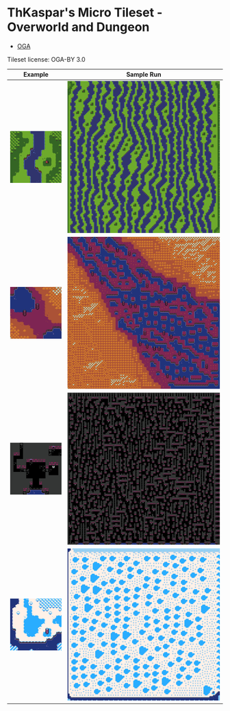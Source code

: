 ThKaspar's Micro Tileset - Overworld and Dungeon
===

* [OGA](https://opengameart.org/content/micro-tileset-overworld-and-dungeon)

Tileset license: OGA-BY 3.0

| Example | Sample Run |
|---|---|
| ![example](data/thkaspar_forestmicro.png) | ![sample](data/forestmicro_128x128.png) |
| ![example](data/thkaspar_neondirt.png) | ![sample](data/neondirt_128x128.png) |
| ![example](data/thkaspar_neondungeon.png) | ![sample](data/neondungeon_128x128.png) |
| ![example](data/thkaspar_neonsnow.png) | ![sample](data/neonsnow_128x128.png) |


